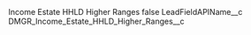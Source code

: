 <?xml version="1.0" encoding="UTF-8"?>
<CustomMetadata xmlns="http://soap.sforce.com/2006/04/metadata" xmlns:xsi="http://www.w3.org/2001/XMLSchema-instance" xmlns:xsd="http://www.w3.org/2001/XMLSchema">
    <label>Income Estate HHLD Higher Ranges</label>
    <protected>false</protected>
    <values>
        <field>LeadFieldAPIName__c</field>
        <value xsi:type="xsd:string">DMGR_Income_Estate_HHLD_Higher_Ranges__c</value>
    </values>
</CustomMetadata>
